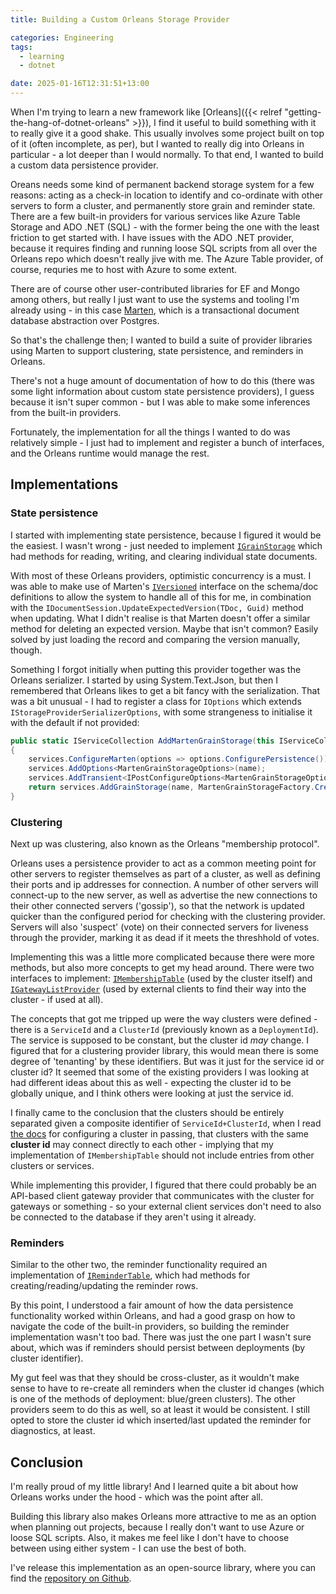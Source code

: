 ```yaml
---
title: Building a Custom Orleans Storage Provider

categories: Engineering
tags:
  - learning
  - dotnet

date: 2025-01-16T12:31:51+13:00
---
```


When I'm trying to learn a new framework like [Orleans]({{< relref "getting-the-hang-of-dotnet-orleans" >}}), I find it useful to build something with it to really give it a good shake. This usually involves some project built on top of it (often incomplete, as per), but I wanted to really dig into Orleans in particular - a lot deeper than I would normally. To that end, I wanted to build a custom data persistence provider.

Oreans needs some kind of permanent backend storage system for a few reasons: acting as a check-in location to identify and co-ordinate with other servers to form a cluster, and permanently store grain and reminder state. There are a few built-in providers for various services like Azure Table Storage and ADO .NET (SQL) - with the former being the one with the least friction to get started with. I have issues with the ADO .NET provider, because it requires finding and running loose SQL scripts from all over the Orleans repo which doesn't really jive with me. The Azure Table provider, of course, requries me to host with Azure to some extent.

There are of course other user-contributed libraries for EF and Mongo among others, but really I just want to use the systems and tooling I'm already using - in this case [Marten](https://martendb.io/), which is a transactional document database abstraction over Postgres.

So that's the challenge then; I wanted to build a suite of provider libraries using Marten to support clustering, state persistence, and reminders in Orleans.

There's not a huge amount of documentation of how to do this (there was some light information about custom state persistence providers), I guess because it isn't super common - but I was able to make some inferences from the built-in providers.

Fortunately, the implementation for all the things I wanted to do was relatively simple - I just had to implement and register a bunch of interfaces, and the Orleans runtime would manage the rest.

## Implementations

### State persistence

I started with implementing state persistence, because I figured it would be the easiest. I wasn't wrong - just needed to implement [`IGrainStorage`](https://github.com/interflare/orleans-marten/blob/5a68a623f6d60239ca3ae024609e05d68c4307a7/src/Orleans.Providers.Marten.Persistence/MartenGrainStorage.cs) which had methods for reading, writing, and clearing individual state documents.

With most of these Orleans providers, optimistic concurrency is a must. I was able to make use of Marten's [`IVersioned`](https://martendb.io/documents/concurrency.html#using-iversioned) interface on the schema/doc definitions to allow the system to handle all of this for me, in combination with the `IDocumentSession.UpdateExpectedVersion(TDoc, Guid)` method when updating. What I didn't realise is that Marten doesn't offer a similar method for deleting an expected version. Maybe that isn't common? Easily solved by just loading the record and comparing the version manually, though.

Something I forgot initially when putting this provider together was the Orleans serializer. I started by using System.Text.Json, but then I remembered that Orleans likes to get a bit fancy with the serialization. That was a bit unusual - I had to register a class for `IOptions` which extends `IStorageProviderSerializerOptions`, with some strangeness to initialise it with the default if not provided:

```csharp {hl_lines=[5]}
public static IServiceCollection AddMartenGrainStorage(this IServiceCollection services, string name)
{
    services.ConfigureMarten(options => options.ConfigurePersistence());
    services.AddOptions<MartenGrainStorageOptions>(name);
    services.AddTransient<IPostConfigureOptions<MartenGrainStorageOptions>, DefaultStorageProviderSerializerOptionsConfigurator<MartenGrainStorageOptions>>();
    return services.AddGrainStorage(name, MartenGrainStorageFactory.Create);
}
```

### Clustering

Next up was clustering, also known as the Orleans "membership protocol".

Orleans uses a persistence provider to act as a common meeting point for other servers to register themselves as part of a cluster, as well as defining their ports and ip addresses for connection. A number of other servers will connect-up to the new server, as well as advertise the new connections to their other connected servers ('gossip'), so that the network is updated quicker than the configured period for checking with the clustering provider. Servers will also 'suspect' (vote) on their connected servers for liveness through the provider, marking it as dead if it meets the threshhold of votes.

Implementing this was a little more complicated because there were more methods, but also more concepts to get my head around. There were two interfaces to implement: [`IMembershipTable`](https://github.com/interflare/orleans-marten/blob/5a68a623f6d60239ca3ae024609e05d68c4307a7/src/Orleans.Providers.Marten.Clustering/MartenClusteringTable.cs) (used by the cluster itself) and [`IGatewayListProvider`](https://github.com/interflare/orleans-marten/blob/396516ef488f90e400c9931516ff46a25d627e71/src/Orleans.Providers.Marten.Clustering/MartenGatewayListProvider.cs) (used by external clients to find their way into the cluster - if used at all).

The concepts that got me tripped up were the way clusters were defined - there is a `ServiceId` and a `ClusterId` (previously known as a `DeploymentId`). The service is supposed to be constant, but the cluster id _may_ change. I figured that for a clustering provider library, this would mean there is some degree of 'tenanting' by these identifiers. But was it just for the service id or cluster id? It seemed that some of the existing providers I was looking at had different ideas about this as well - expecting the cluster id to be globally unique, and I think others were looking at just the service id.

I finally came to the conclusion that the clusters should be entirely separated given a composite identifier of `ServiceId+ClusterId`, when I read [the docs](https://learn.microsoft.com/en-us/dotnet/orleans/host/configuration-guide/server-configuration#orleans-clustering-information) for configuring a cluster in passing, that clusters with the same **cluster id** may connect directly to each other - implying that my implementation of `IMembershipTable` should not include entries from other clusters or services.

While implementing this provider, I figured that there could probably be an API-based client gateway provider that communicates with the cluster for gateways or something - so your external client services don't need to also be connected to the database if they aren't using it already.

### Reminders

Similar to the other two, the reminder functionality required an implementation of [`IReminderTable`](https://github.com/interflare/orleans-marten/blob/5a68a623f6d60239ca3ae024609e05d68c4307a7/src/Orleans.Providers.Marten.Reminders/MartenReminderTable.cs), which had methods for creating/reading/updating the reminder rows.

By this point, I understood a fair amount of how the data persistence functionality worked within Orleans, and had a good grasp on how to navigate the code of the built-in providers, so building the reminder implementation wasn't too bad. There was just the one part I wasn't sure about, which was if reminders should persist between deployments (by cluster identifier).

My gut feel was that they should be cross-cluster, as it wouldn't make sense to have to re-create all reminders when the cluster id changes (which is one of the methods of deployment: blue/green clusters). The other providers seem to do this as well, so at least it would be consistent. I still opted to store the cluster id which inserted/last updated the reminder for diagnostics, at least.

## Conclusion

I'm really proud of my little library! And I learned quite a bit about how Orleans works under the hood - which was the point after all.

Building this library also makes Orleans more attractive to me as an option when planning out projects, because I really don't want to use Azure or loose SQL scripts. Also, it makes me feel like I don't have to choose between using either system - I can use the best of both.

I've release this implementation as an open-source library, where you can find the [repository on Github](https://github.com/interflare/orleans-marten).
